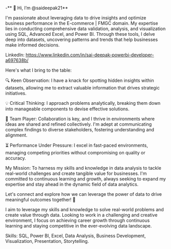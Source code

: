 -** 👋 Hi, I’m @saideepak21**

I'm passionate about leveraging data to drive insights and optimize business performance in the E-commerce | FMGC domain. 
My expertise lies in conducting comprehensive data validation, analysis, and visualization using SQL, Advanced Excel, and Power BI. 
Through these tools, I delve deep into datasets, uncovering patterns and trends that help businesses make informed decisions.

LinkedIn: https://www.linkedin.com/in/sai-deepak-powerbi-developer-a697638b/

Here's what I bring to the table:

🔍 Keen Observation: I have a knack for spotting hidden insights within datasets, allowing me to extract valuable information that drives strategic initiatives.

💡 Critical Thinking: I approach problems analytically, breaking them down into manageable components to devise effective solutions.

🤝 Team Player: Collaboration is key, and I thrive in environments where ideas are shared and refined collectively. 
I'm adept at communicating complex findings to diverse stakeholders, fostering understanding and alignment.

⏳ Performance Under Pressure: I excel in fast-paced environments, managing competing priorities without compromising on quality or accuracy.

My Mission: To harness my skills and knowledge in data analysis to tackle real-world challenges and create tangible value for businesses. 
I'm committed to continuous learning and growth, always seeking to expand my expertise and stay ahead in the dynamic field of data analytics.

Let's connect and explore how we can leverage the power of data to drive meaningful outcomes together! 🚀

I aim to leverage my skills and knowledge to solve real-world problems and create value through data. Looking to work in a challenging and creative environment, I focus on achieving career growth through continuous learning and staying competitive in the ever-evolving data landscape.

Skills: SQL, Power BI, Excel, Data Analysis, Business Development, Visualization, Presentation, Storytelling.


<!---
saideepak21/saideepak21 is a ✨ special ✨ repository because its `README.md` (this file) appears on your GitHub profile.
You can click the Preview link to take a look at your changes.
--->

